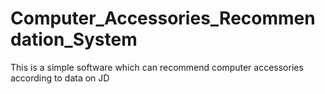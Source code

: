 # Computer_Accessories_Recommendation_System
This is a simple software which can recommend computer accessories according to data on JD
